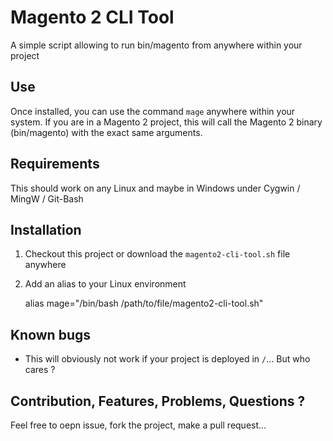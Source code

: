 # Magento 2 CLI Tool
A simple script allowing to run bin/magento from anywhere within your project

## Use
Once installed, you can use the command ```mage``` anywhere within your system. 
If you are in a Magento 2 project, this will call the Magento 2 binary 
(bin/magento) with the exact same arguments.

## Requirements
This should work on any Linux and maybe in Windows under Cygwin / MingW / Git-Bash

## Installation
1. Checkout this project or download the ```magento2-cli-tool.sh``` file anywhere
2. Add an alias to your Linux environment

    alias mage="/bin/bash /path/to/file/magento2-cli-tool.sh"

## Known bugs
- This will obviously not work if your project is deployed in ```/```... But who cares ?

## Contribution, Features, Problems, Questions ?
Feel free to oepn issue, fork the project, make a pull request...
